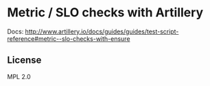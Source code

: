 # Metric / SLO checks with Artillery

Docs: http://www.artillery.io/docs/guides/guides/test-script-reference#metric--slo-checks-with-ensure

## License

MPL 2.0

